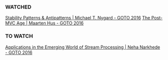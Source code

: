 
### WATCHED
[Stability Patterns & Antipatterns | Michael T. Nygard - GOTO 2016](https://www.youtube.com/watch?v=VZePNGQojfA)
[The Post-MVC Age | Maarten Hus - GOTO 2016 ](https://www.youtube.com/watch?v=QQxNr6t1HEc)

### TO WATCH
[Applications in the Emerging World of Stream Processing | Neha Narkhede - GOTO 2016](https://www.youtube.com/watch?v=WuBQBTET8Qg)
